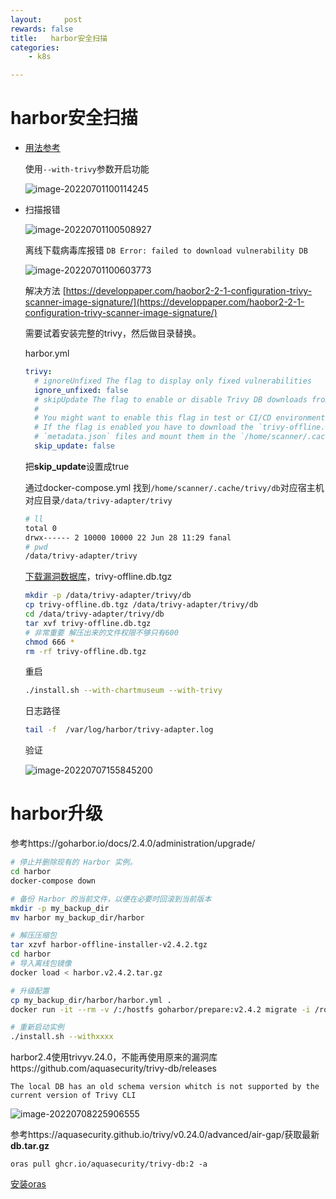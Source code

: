 ```yaml
---
layout:     post
rewards: false
title:   harbor安全扫描
categories:
    - k8s

---
```




# harbor安全扫描

- [用法参考](https://cloud.tencent.com/developer/article/1643607)

  使用`--with-trivy`参数开启功能

  ![image-20220701100114245](https://cdn.jsdelivr.net/gh/631068264/img/e6c9d24egy1h3r73einv0j216y0fwgof.jpg)

  

- 扫描报错

  ![image-20220701100508927](https://cdn.jsdelivr.net/gh/631068264/img/e6c9d24egy1h3r77dugo1j213o0po75o.jpg)

  离线下载病毒库报错 `DB Error: failed to download vulnerability DB`

  ![image-20220701100603773](https://cdn.jsdelivr.net/gh/631068264/img/e6c9d24egy1h3r78bpiqoj223w0lmqf3.jpg)

  解决方法 [https://developpaper.com/haobor2-2-1-configuration-trivy-scanner-image-signature/](https://developpaper.com/haobor2-2-1-configuration-trivy-scanner-image-signature/)

  需要试着安装完整的trivy，然后做目录替换。

  
  
  harbor.yml
  
  ```yaml
  trivy:
    # ignoreUnfixed The flag to display only fixed vulnerabilities
    ignore_unfixed: false
    # skipUpdate The flag to enable or disable Trivy DB downloads from GitHub
    #
    # You might want to enable this flag in test or CI/CD environments to avoid GitHub rate limiting issues.
    # If the flag is enabled you have to download the `trivy-offline.tar.gz` archive manually, extract `trivy.db` and
    # `metadata.json` files and mount them in the `/home/scanner/.cache/trivy/db` path.
    skip_update: false
  ```
  
  把**skip_update**设置成true
  
  通过docker-compose.yml 找到`/home/scanner/.cache/trivy/db`对应宿主机对应目录`/data/trivy-adapter/trivy`
  
  ```sh
  # ll
  total 0
  drwx------ 2 10000 10000 22 Jun 28 11:29 fanal
  # pwd
  /data/trivy-adapter/trivy
  ```
  
  [下载漏洞数据库](https://github.com/aquasecurity/trivy-db/releases)，trivy-offline.db.tgz
  
  ```sh
  mkdir -p /data/trivy-adapter/trivy/db
  cp trivy-offline.db.tgz /data/trivy-adapter/trivy/db
  cd /data/trivy-adapter/trivy/db
  tar xvf trivy-offline.db.tgz
  # 非常重要 解压出来的文件权限不够只有600
  chmod 666 *
  rm -rf trivy-offline.db.tgz
  ```
  
  重启
  
  ```sh
  ./install.sh --with-chartmuseum --with-trivy
  ```
  
  日志路径
  
  ```sh
  tail -f  /var/log/harbor/trivy-adapter.log
  ```
  
  验证
  
  ![image-20220707155845200](https://cdn.jsdelivr.net/gh/631068264/img/e6c9d24egy1h3yf55il1fj21jm0rcwgn.jpg)

# harbor升级

参考https://goharbor.io/docs/2.4.0/administration/upgrade/

```sh
# 停止并删除现有的 Harbor 实例。
cd harbor
docker-compose down

# 备份 Harbor 的当前文件，以便在必要时回滚到当前版本
mkdir -p my_backup_dir
mv harbor my_backup_dir/harbor

# 解压压缩包
tar xzvf harbor-offline-installer-v2.4.2.tgz
cd harbor
# 导入离线包镜像
docker load < harbor.v2.4.2.tar.gz

# 升级配置
cp my_backup_dir/harbor/harbor.yml .
docker run -it --rm -v /:/hostfs goharbor/prepare:v2.4.2 migrate -i /root/harbor/harbor/harbor.yml

# 重新启动实例
./install.sh --withxxxx
```



harbor2.4使用trivyv.24.0，不能再使用原来的漏洞库https://github.com/aquasecurity/trivy-db/releases

`The local DB has an old schema version whitch is not supported by the current version of Trivy CLI`

![image-20220708225906555](https://cdn.jsdelivr.net/gh/631068264/img/e6c9d24egy1h3zwwv37gmj227c0k6n3l.jpg)

参考https://aquasecurity.github.io/trivy/v0.24.0/advanced/air-gap/获取最新**db.tar.gz**

```
oras pull ghcr.io/aquasecurity/trivy-db:2 -a
```

[安装oras](https://oras.land/cli/)

